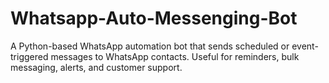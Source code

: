 # Whatsapp-Auto-Messenging-Bot
A Python-based WhatsApp automation bot that sends scheduled or event-triggered messages to WhatsApp contacts. Useful for reminders, bulk messaging, alerts, and customer support.
